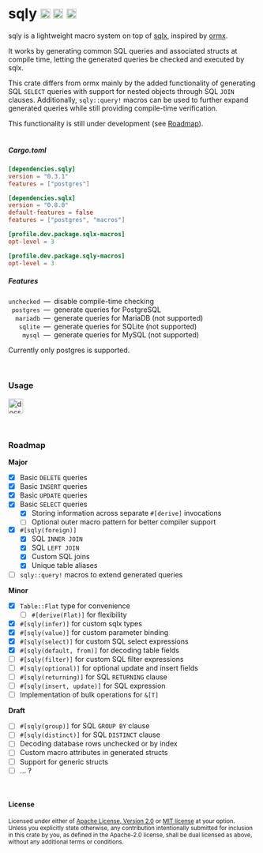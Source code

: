 sqly
[<img alt="github.com" src="https://img.shields.io/badge/github.com-LMOORS30/sqly-5e728a?labelColor=343942&style=for-the-badge&logo=github" height="20">](https://github.com/LMOORS30/sqly)
[<img alt="crates.io" src="https://img.shields.io/badge/crates.io-sqly-5e888a?labelColor=343942&style=for-the-badge&logo=rust" height="20">](https://crates.io/crates/sqly)
[<img alt="docs.rs" src="https://img.shields.io/badge/docs.rs-sqly-5e8a76?labelColor=343942&style=for-the-badge&logo=docs.rs" height="20">](https://docs.rs/sqly)
====

sqly is a lightweight macro system on top of [sqlx](https://github.com/launchbadge/sqlx), inspired by [ormx](https://github.com/NyxCode/ormx).

It works by generating common SQL queries and associated structs at compile time, letting the generated queries be checked and executed by sqlx.

This crate differs from ormx mainly by the added functionality of generating SQL `SELECT` queries with support for nested objects through SQL `JOIN` clauses. Additionally, `sqly::query!` macros can be used to further expand generated queries while still providing compile-time verification.

This functionality is still under development (see [Roadmap](#roadmap)).
<br>
<br>
##### Cargo.toml
```toml
[dependencies.sqly]
version = "0.3.1"
features = ["postgres"]

[dependencies.sqlx]
version = "0.8.0"
default-features = false
features = ["postgres", "macros"]

[profile.dev.package.sqlx-macros]
opt-level = 3

[profile.dev.package.sqly-macros]
opt-level = 3
```

##### Features
`unchecked`&ensp;—&ensp;disable compile-time checking<br>
` postgres`&ensp;—&ensp;generate queries for PostgreSQL<br>
`  mariadb`&ensp;—&ensp;generate queries for MariaDB (not supported)<br>
`   sqlite`&ensp;—&ensp;generate queries for SQLite (not supported)<br>
`    mysql`&ensp;—&ensp;generate queries for MySQL (not supported)

Currently only postgres is supported.

<br>

### Usage
[<img alt="docs.rs" src="https://img.shields.io/badge/docs.rs-sqly-5e8a76?labelColor=343942&style=for-the-badge&logo=docs.rs" height="30">](https://docs.rs/sqly)

<br>

### Roadmap
**Major**
- [x] Basic `DELETE` queries
- [x] Basic `INSERT` queries
- [x] Basic `UPDATE` queries
- [X] Basic `SELECT` queries
    - [X] Storing information across separate `#[derive]` invocations
    - [ ] Optional outer macro pattern for better compiler support
- [X] `#[sqly(foreign)]`
    - [X] SQL `INNER JOIN`
    - [X] SQL `LEFT JOIN`
    - [X] Custom SQL joins
    - [X] Unique table aliases
- [ ] `sqly::query!` macros to extend generated queries

**Minor**
- [X] `Table::Flat` type for convenience
    - [ ] `#[derive(Flat)]` for flexibility
- [X] `#[sqly(infer)]` for custom sqlx types
- [X] `#[sqly(value)]` for custom parameter binding
- [X] `#[sqly(select)]` for custom SQL select expressions
- [X] `#[sqly(default, from)]` for decoding table fields
- [ ] `#[sqly(filter)]` for custom SQL filter expressions
- [ ] `#[sqly(optional)]` for optional update and insert fields
- [ ] `#[sqly(returning)]` for SQL `RETURNING` clause
- [ ] `#[sqly(insert, update)]` for SQL expression
- [ ] Implementation of bulk operations for `&[T]`

**Draft**
- [ ] `#[sqly(group)]` for SQL `GROUP BY` clause
- [ ] `#[sqly(distinct)]` for SQL `DISTINCT` clause
- [ ] Decoding database rows unchecked or by index
- [ ] Custom macro attributes in generated structs
- [ ] Support for generic structs
- [ ] ... ?

<br>

#### License

<sup>
Licensed under either of
<a href="LICENSE-APACHE">Apache License, Version 2.0</a> or
<a href="LICENSE-MIT">MIT license</a>
at your option.
</sup>

<br>

<sub>
Unless you explicitly state otherwise, any contribution intentionally submitted
for inclusion in this crate by you, as defined in the Apache-2.0 license, shall
be dual licensed as above, without any additional terms or conditions.
</sub>
